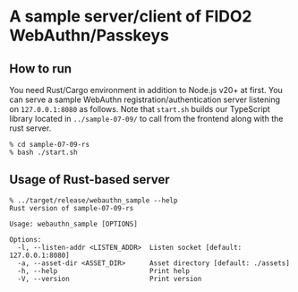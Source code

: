 # A sample server/client of FIDO2 WebAuthn/Passkeys

## How to run

You need Rust/Cargo environment in addition to Node.js v20+ at first. You can serve a sample WebAuthn registration/authentication server listening on `127.0.0.1:8080` as follows. Note that `start.sh` builds our TypeScript library located in `../sample-07-09/` to call from the frontend along with the rust server.

```shell:
% cd sample-07-09-rs
% bash ./start.sh
```

## Usage of Rust-based server

```shell:
% ../target/release/webauthn_sample --help
Rust version of sample-07-09-rs

Usage: webauthn_sample [OPTIONS]

Options:
  -l, --listen-addr <LISTEN_ADDR>  Listen socket [default: 127.0.0.1:8080]
  -a, --asset-dir <ASSET_DIR>      Asset directory [default: ./assets]
  -h, --help                       Print help
  -V, --version                    Print version
```
